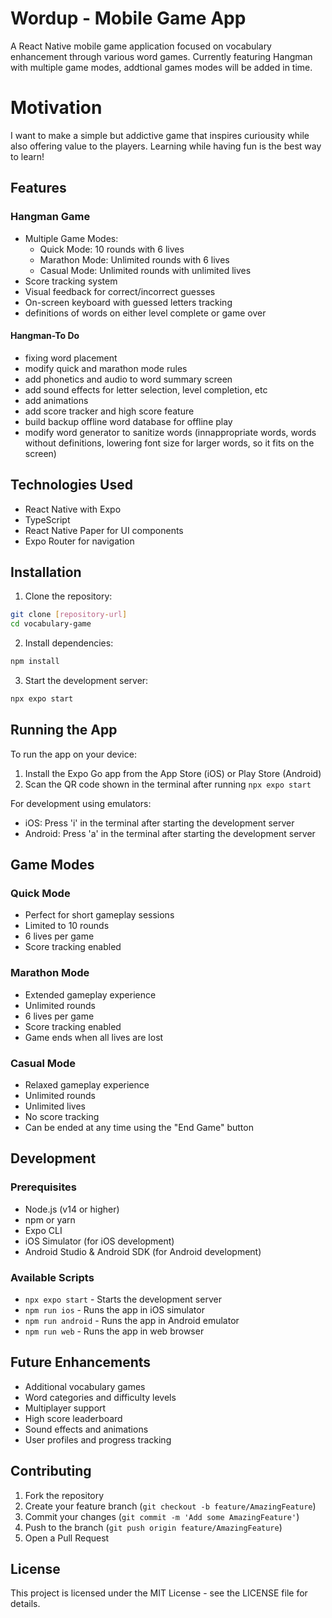 # Wordup - Mobile Game App

A React Native mobile game application focused on vocabulary enhancement through various word games. Currently featuring Hangman with multiple game modes, addtional games modes will be added in time. 

# Motivation
I want to make a simple but addictive game that inspires curiousity while also offering value to the players. Learning while having fun is the best way to learn!

## Features

### Hangman Game
- Multiple Game Modes:
  - Quick Mode: 10 rounds with 6 lives
  - Marathon Mode: Unlimited rounds with 6 lives
  - Casual Mode: Unlimited rounds with unlimited lives
- Score tracking system
- Visual feedback for correct/incorrect guesses
- On-screen keyboard with guessed letters tracking
- definitions of words on either level complete or game over

#### Hangman-To Do
- fixing word placement
- modify quick and marathon mode rules
- add phonetics and audio to word summary screen
- add sound effects for letter selection, level completion, etc
- add animations
- add score tracker and high score feature
- build backup offline word database for offline play
- modify word generator to sanitize words (innappropriate words, words without definitions, lowering font size for larger words, so it fits on the screen)

## Technologies Used

- React Native with Expo
- TypeScript
- React Native Paper for UI components
- Expo Router for navigation


## Installation

1. Clone the repository:
```bash
git clone [repository-url]
cd vocabulary-game
```

2. Install dependencies:
```bash
npm install
```

3. Start the development server:
```bash
npx expo start
```

## Running the App

To run the app on your device:
1. Install the Expo Go app from the App Store (iOS) or Play Store (Android)
2. Scan the QR code shown in the terminal after running `npx expo start`

For development using emulators:
- iOS: Press 'i' in the terminal after starting the development server
- Android: Press 'a' in the terminal after starting the development server

## Game Modes

### Quick Mode
- Perfect for short gameplay sessions
- Limited to 10 rounds
- 6 lives per game
- Score tracking enabled

### Marathon Mode
- Extended gameplay experience
- Unlimited rounds
- 6 lives per game
- Score tracking enabled
- Game ends when all lives are lost

### Casual Mode
- Relaxed gameplay experience
- Unlimited rounds
- Unlimited lives
- No score tracking
- Can be ended at any time using the "End Game" button

## Development

### Prerequisites
- Node.js (v14 or higher)
- npm or yarn
- Expo CLI
- iOS Simulator (for iOS development)
- Android Studio & Android SDK (for Android development)

### Available Scripts

- `npx expo start` - Starts the development server
- `npm run ios` - Runs the app in iOS simulator
- `npm run android` - Runs the app in Android emulator
- `npm run web` - Runs the app in web browser

## Future Enhancements

- Additional vocabulary games
- Word categories and difficulty levels
- Multiplayer support
- High score leaderboard
- Sound effects and animations
- User profiles and progress tracking

## Contributing

1. Fork the repository
2. Create your feature branch (`git checkout -b feature/AmazingFeature`)
3. Commit your changes (`git commit -m 'Add some AmazingFeature'`)
4. Push to the branch (`git push origin feature/AmazingFeature`)
5. Open a Pull Request

## License

This project is licensed under the MIT License - see the LICENSE file for details.